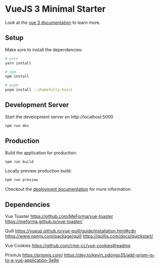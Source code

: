 # VueJS 3 Minimal Starter

Look at the [vue 3 documentation](https://vuejs.org/) to learn more.

## Setup

Make sure to install the dependencies:

```bash
# yarn
yarn install

# npm
npm install

# pnpm
pnpm install --shamefully-hoist
```

## Development Server

Start the development server on http://localhost:5000

```bash
npm run dev
```

## Production

Build the application for production:

```bash
npm run build
```

Locally preview production build:

```bash
npm run preview
```

Checkout the [deployment documentation](https://v3.nuxtjs.org/guide/deploy/presets) for more information.


## Dependencies

Vue Toaster
https://github.com/MeForma/vue-toaster
https://meforma.github.io/vue-toaster/

Quill
https://vueup.github.io/vue-quill/guide/installation.html#cdn
https://www.npmjs.com/package/quill
https://quilljs.com/docs/quickstart/

Vue Cookies
https://github.com/cmp-cc/vue-cookies#readme

PrismJs
https://prismjs.com/
https://dev.to/kevin_odongo35/add-prism-js-to-a-vue-application-3e9p